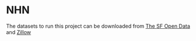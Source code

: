 # NHN
The datasets to run this project can be downloaded from [The SF Open Data](https://data.sfgov.org/Public-Safety/Map-Crime-Incidents-from-1-Jan-2003/gxxq-x39z
) and [Zillow](http://www.zillow.com/research/data/#bulk)
